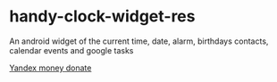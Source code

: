 # handy-clock-widget-res
An android widget of the current time, date, alarm, birthdays contacts, calendar events and google tasks

<a href="https://money.yandex.ru/to/41001574414913" target="_blank">Yandex money donate</a>
